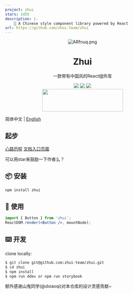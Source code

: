 ```yaml
---
project: zhui
stars: 1455
description: |-
    🚀 A Chinese style component library powered by React 
url: https://github.com/zhui-team/zhui
---
```


<div align='center'>
  <img src="https://s2.ax1x.com/2019/04/05/ARfnuq.png" alt="ARfnuq.png" border="0" />
  <h1 align="center">Zhui</h1>
  <p>一款带有中国风的React组件库</p>
  <img src='https://img.shields.io/badge/language-javascript-1770a8.svg?style=flat-square' />
  <img src='https://img.shields.io/badge/license-MIT-0f1423.svg?style=flat-square' />
  <img src='https://img.shields.io/badge/style-Chinese-c45a65.svg?style=flat-square' />
</div>
<div align='center'>
  <img src='https://s2.ax1x.com/2019/02/12/kdzbqA.md.png' height="73" width="263">
</div>


简体中文 | [English](./README-en_US.md)

## 起步


[心路历程](https://juejin.im/post/5c617a355188256299385138)
[文档入口页面](https://zhui-team.github.io/zhui/)

可以用star来鼓励一下作者么？

## 📦 安装

```bash
npm install zhui
```

## 🔨 使用

```jsx
import { Button } from 'zhui';
ReactDOM.render(<Button />, mountNode);
```

## ⌨️ 开发

clone locally:

```bash
$ git clone git@github.com:zhui-team/zhui.git
$ cd zhui
$ npm install
$ npm run ddev or npm run storybook
```

额外感谢山鬼同学(@dxiaoqi)对本仓库的设计灵感贡献~

